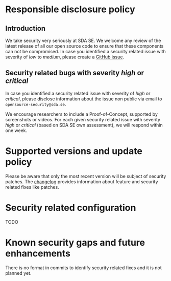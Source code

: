# Responsible disclosure policy

## Introduction

We take security very seriously at SDA SE.
We welcome any review of the latest release of all our open source code to ensure that these components can not be compromised.
In case you identified a security related issue with severity of _low_ to _medium_, please create a [GitHub issue](https://github.com/SDA-SE/cluster-scanner-orchestration). 


## Security related bugs with severity _high_ or _critical_

In case you identified a security related issue with severity of _high_ or _critical_, please disclose information about the issue non public via email to `opensource-security@sda.se`.

We encourage researchers to include a Proof-of-Concept, supported by screenshots or videos.
For each given security related issue with severity _high_ or _critical_ (based on SDA SE own assessment), we will respond within one week.


# Supported versions and update policy

Please be aware that only the most recent version will be subject of security patches.
The [changelog](https://github.com/SDA-SE/clusterscanner-scan-dependency-check/releases/) provides information about feature and security related fixes like patches.


# Security related configuration
TODO

# Known security gaps and future enhancements
There is no format in commits to identify security related fixes and it is not planned yet.
